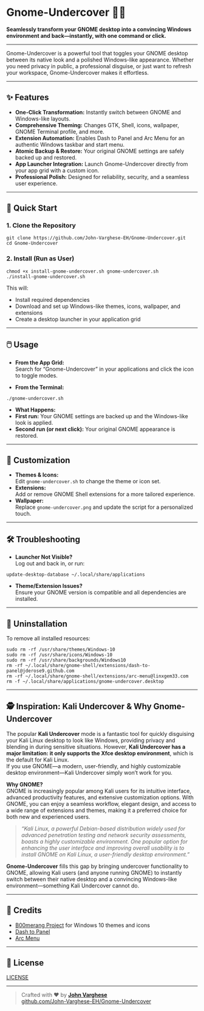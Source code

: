# Gnome-Undercover 🕵🏻

**Seamlessly transform your GNOME desktop into a convincing Windows environment and back—instantly, with one command or click.**

---

Gnome-Undercover is a powerful tool that toggles your GNOME desktop between its native look and a polished Windows-like appearance. Whether you need privacy in public, a professional disguise, or just want to refresh your workspace, Gnome-Undercover makes it effortless.

---

## ✨ Features

- **One-Click Transformation:** Instantly switch between GNOME and Windows-like layouts.
- **Comprehensive Theming:** Changes GTK, Shell, icons, wallpaper, GNOME Terminal profile, and more.
- **Extension Automation:** Enables Dash to Panel and Arc Menu for an authentic Windows taskbar and start menu.
- **Atomic Backup & Restore:** Your original GNOME settings are safely backed up and restored.
- **App Launcher Integration:** Launch Gnome-Undercover directly from your app grid with a custom icon.
- **Professional Polish:** Designed for reliability, security, and a seamless user experience.

---

## 🚀 Quick Start

### 1. Clone the Repository

```
git clone https://github.com/John-Varghese-EH/Gnome-Undercover.git
cd Gnome-Undercover
```

### 2. Install (Run as User)

```
chmod +x install-gnome-undercover.sh gnome-undercover.sh
./install-gnome-undercover.sh
```

This will:
- Install required dependencies
- Download and set up Windows-like themes, icons, wallpaper, and extensions
- Create a desktop launcher in your application grid

---

## 🖱️ Usage

- **From the App Grid:**  
  Search for “Gnome-Undercover” in your applications and click the icon to toggle modes.

- **From the Terminal:**  
```
./gnome-undercover.sh
```

- **What Happens:**  
- **First run:** Your GNOME settings are backed up and the Windows-like look is applied.
- **Second run (or next click):** Your original GNOME appearance is restored.

---

## 🎨 Customization

- **Themes & Icons:**  
Edit `gnome-undercover.sh` to change the theme or icon set.
- **Extensions:**  
Add or remove GNOME Shell extensions for a more tailored experience.
- **Wallpaper:**  
Replace `gnome-undercover.png` and update the script for a personalized touch.

---

## 🛠️ Troubleshooting

- **Launcher Not Visible?**  
Log out and back in, or run:
```
update-desktop-database ~/.local/share/applications
```
- **Theme/Extension Issues?**  
Ensure your GNOME version is compatible and all dependencies are installed.

---

## 🧹 Uninstallation

To remove all installed resources:

```
sudo rm -rf /usr/share/themes/Windows-10
sudo rm -rf /usr/share/icons/Windows-10
sudo rm -rf /usr/share/backgrounds/Windows10
rm -rf ~/.local/share/gnome-shell/extensions/dash-to-panel@jderose9.github.com
rm -rf ~/.local/share/gnome-shell/extensions/arc-menu@linxgem33.com
rm -f ~/.local/share/applications/gnome-undercover.desktop
```
---

## 🕵️ Inspiration: Kali Undercover & Why Gnome-Undercover

The popular **Kali Undercover** mode is a fantastic tool for quickly disguising your Kali Linux desktop to look like Windows, providing privacy and blending in during sensitive situations. However, **Kali Undercover has a major limitation: it only supports the Xfce desktop environment**, which is the default for Kali Linux.  
If you use GNOME—a modern, user-friendly, and highly customizable desktop environment—Kali Undercover simply won’t work for you.

**Why GNOME?**  
GNOME is increasingly popular among Kali users for its intuitive interface, advanced productivity features, and extensive customization options. With GNOME, you can enjoy a seamless workflow, elegant design, and access to a wide range of extensions and themes, making it a preferred choice for both new and experienced users.

> *“Kali Linux, a powerful Debian-based distribution widely used for advanced penetration testing and network security assessments, boasts a highly customizable environment. One popular option for enhancing the user interface and improving overall usability is to install GNOME on Kali Linux, a user-friendly desktop environment.”* 

**Gnome-Undercover** fills this gap by bringing undercover functionality to GNOME, allowing Kali users (and anyone running GNOME) to instantly switch between their native desktop and a convincing Windows-like environment—something Kali Undercover cannot do.

---

## 🙏 Credits

- [B00merang Project](https://github.com/B00merang-Project) for Windows 10 themes and icons  
- [Dash to Panel](https://extensions.gnome.org/extension/1160/dash-to-panel/)  
- [Arc Menu](https://extensions.gnome.org/extension/1228/arc-menu/)  

---

## 📜 License

[LICENSE](LICENSE)

---

> Crafted with ❤️ by **[John Varghese](https://github.com/John-Varghese-EH)**  
> [github.com/John-Varghese-EH/Gnome-Undercover](https://github.com/John-Varghese-EH/Gnome-Undercover)
